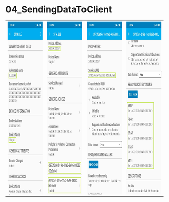 # 04_SendingDataToClient

<table>
  <tr>
    <td><img src="Screenshots/SendData1.jpeg" width=300 height=550></td>
    <td><img src="Screenshots/SendData2.jpeg" width=300 height=550></td>
    <td><img src="Screenshots/SendData3.jpeg" width=300 height=550></td>
    <td><img src="Screenshots/SendData4.jpeg" width=300 height=550></td>
  </tr>
 </table>

